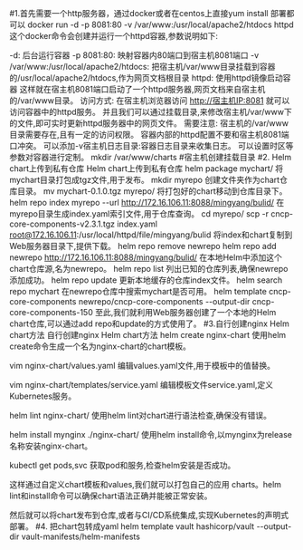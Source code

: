 #1.首先需要一个http服务器，通过docker或者在centos上直接yum install 部署都可以
docker run -d -p 8081:80 -v /var/www:/usr/local/apache2/htdocs httpd
这个docker命令会创建并运行一个httpd容器,参数说明如下:

-d: 后台运行容器
-p 8081:80: 映射容器内80端口到宿主机8081端口
-v /var/www:/usr/local/apache2/htdocs: 把宿主机/var/www目录挂载到容器的/usr/local/apache2/htdocs,作为网页文档根目录
httpd: 使用httpd镜像启动容器
这样就在宿主机8081端口启动了一个httpd服务器,网页文档来自宿主机的/var/www目录。
访问方式:
在宿主机浏览器访问 [http://宿主机IP:8081](http://xn--ip-wz2c754c5qn:8081/)
就可以访问容器中的httpd服务。
并且我们可以通过挂载目录,来修改宿主机/var/www下的文件,即可实时更新httpd服务器中的网页文件。
需要注意:
宿主机的/var/www目录需要存在,且有一定的访问权限。
容器内部的httpd配置不要和宿主机8081端口冲突。
可以添加-v宿主机日志目录:容器日志目录来收集日志。
可以设置时区等参数对容器进行定制。
mkdir /var/www/charts #宿主机创建挂载目录
#2. Helm chart上传到私有仓库
Helm chart上传到私有仓库
helm package mychart/
将mychart目录打包成tgz文件,用于发布。
mkdir myrepo
创建文件夹作为chart仓库目录。
mv mychart-0.1.0.tgz myrepo/
将打包好的chart移动到仓库目录下。
helm repo index myrepo --url http://172.16.106.11:8088/mingyang/bulid/
在myrepo目录生成index.yaml索引文件,用于仓库查询。
cd myrepo/
scp -r cncp-core-components-v2.3.1.tgz index.yaml root@172.16.106.11:/usr/local/httpd/file/mingyang/bulid
将index和chart复制到Web服务器目录下,提供下载。
helm repo remove newrepo
helm repo add newrepo http://172.16.106.11:8088/mingyang/bulid/
在本地Helm中添加这个chart仓库源,名为newrepo。
helm repo list
列出已知的仓库列表,确保newrepo添加成功。
helm repo update
更新本地缓存的仓库index文件。
helm search repo mychart
在newrepo仓库中搜索mychart是否可用。
helm template cncp-core-components newrepo/cncp-core-components --output-dir cncp-core-components-150
至此,我们就利用Web服务器创建了一个本地的Helm chart仓库,可以通过add repo和update的方式使用了。
#3.自行创建nginx Helm chart方法
自行创建nginx Helm chart方法
helm create nginx-chart
使用helm create命令生成一个名为nginx-chart的chart模板。

vim nginx-chart/values.yaml
编辑values.yaml文件,用于模板中的值替换。

vim nginx-chart/templates/service.yaml
编辑模板文件service.yaml,定义Kubernetes服务。

helm lint nginx-chart/
使用helm lint对chart进行语法检查,确保没有错误。

helm install mynginx ./nginx-chart/
使用helm install命令,以mynginx为release名称安装nginx-chart。

kubectl get pods,svc
获取pod和服务,检查helm安装是否成功。

这样通过自定义chart模板和values,我们就可以打包自己的应用 charts。helm lint和install命令可以确保chart语法正确并能被正常安装。

然后就可以将chart发布到仓库,或者与CI/CD系统集成,实现Kubernetes的声明式部署。
#4. 把chart包转成yaml
helm template vault hashicorp/vault --output-dir vault-manifests/helm-manifests